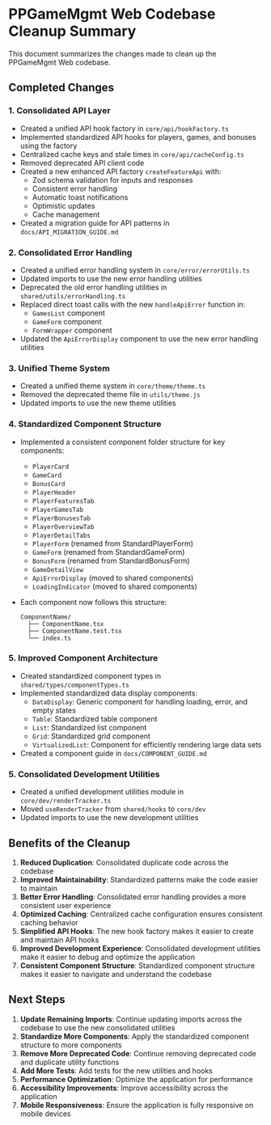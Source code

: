 # PPGameMgmt Web Codebase Cleanup Summary

This document summarizes the changes made to clean up the PPGameMgmt Web codebase.

## Completed Changes

### 1. Consolidated API Layer

- Created a unified API hook factory in `core/api/hookFactory.ts`
- Implemented standardized API hooks for players, games, and bonuses using the factory
- Centralized cache keys and stale times in `core/api/cacheConfig.ts`
- Removed deprecated API client code
- Created a new enhanced API factory `createFeatureApi` with:
  - Zod schema validation for inputs and responses
  - Consistent error handling
  - Automatic toast notifications
  - Optimistic updates
  - Cache management
- Created a migration guide for API patterns in `docs/API_MIGRATION_GUIDE.md`

### 2. Consolidated Error Handling

- Created a unified error handling system in `core/error/errorUtils.ts`
- Updated imports to use the new error handling utilities
- Deprecated the old error handling utilities in `shared/utils/errorHandling.ts`
- Replaced direct toast calls with the new `handleApiError` function in:
  - `GamesList` component
  - `GameForm` component
  - `FormWrapper` component
- Updated the `ApiErrorDisplay` component to use the new error handling utilities

### 3. Unified Theme System

- Created a unified theme system in `core/theme/theme.ts`
- Removed the deprecated theme file in `utils/theme.js`
- Updated imports to use the new theme utilities

### 4. Standardized Component Structure

- Implemented a consistent component folder structure for key components:
  - `PlayerCard`
  - `GameCard`
  - `BonusCard`
  - `PlayerHeader`
  - `PlayerFeaturesTab`
  - `PlayerGamesTab`
  - `PlayerBonusesTab`
  - `PlayerOverviewTab`
  - `PlayerDetailTabs`
  - `PlayerForm` (renamed from StandardPlayerForm)
  - `GameForm` (renamed from StandardGameForm)
  - `BonusForm` (renamed from StandardBonusForm)
  - `GameDetailView`
  - `ApiErrorDisplay` (moved to shared components)
  - `LoadingIndicator` (moved to shared components)
- Each component now follows this structure:

  ```text
  ComponentName/
    ├── ComponentName.tsx
    ├── ComponentName.test.tsx
    └── index.ts
  ```

### 5. Improved Component Architecture

- Created standardized component types in `shared/types/componentTypes.ts`
- Implemented standardized data display components:
  - `DataDisplay`: Generic component for handling loading, error, and empty states
  - `Table`: Standardized table component
  - `List`: Standardized list component
  - `Grid`: Standardized grid component
  - `VirtualizedList`: Component for efficiently rendering large data sets
- Created a component guide in `docs/COMPONENT_GUIDE.md`

### 5. Consolidated Development Utilities

- Created a unified development utilities module in `core/dev/renderTracker.ts`
- Moved `useRenderTracker` from `shared/hooks` to `core/dev`
- Updated imports to use the new development utilities

## Benefits of the Cleanup

1. **Reduced Duplication**: Consolidated duplicate code across the codebase
2. **Improved Maintainability**: Standardized patterns make the code easier to maintain
3. **Better Error Handling**: Consolidated error handling provides a more consistent user experience
4. **Optimized Caching**: Centralized cache configuration ensures consistent caching behavior
5. **Simplified API Hooks**: The new hook factory makes it easier to create and maintain API hooks
6. **Improved Development Experience**: Consolidated development utilities make it easier to debug and optimize the application
7. **Consistent Component Structure**: Standardized component structure makes it easier to navigate and understand the codebase

## Next Steps

1. **Update Remaining Imports**: Continue updating imports across the codebase to use the new consolidated utilities
2. **Standardize More Components**: Apply the standardized component structure to more components
3. **Remove More Deprecated Code**: Continue removing deprecated code and duplicate utility functions
4. **Add More Tests**: Add tests for the new utilities and hooks
5. **Performance Optimization**: Optimize the application for performance
6. **Accessibility Improvements**: Improve accessibility across the application
7. **Mobile Responsiveness**: Ensure the application is fully responsive on mobile devices
